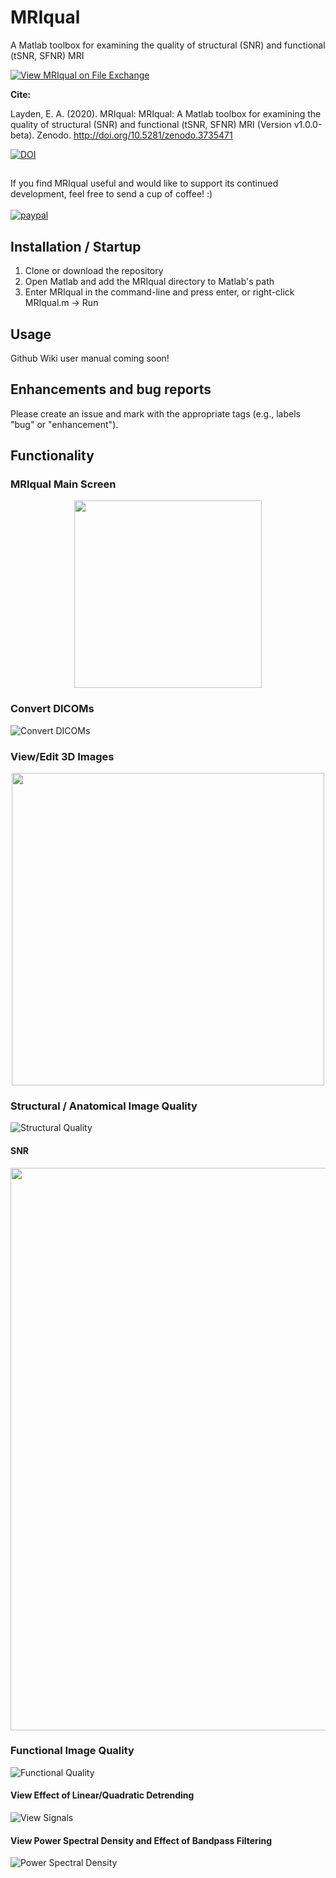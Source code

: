 # MRIqual
A Matlab toolbox for examining the quality of structural (SNR) and functional (tSNR, SFNR) MRI

[![View MRIqual on File Exchange](https://www.mathworks.com/matlabcentral/images/matlab-file-exchange.svg)](https://www.mathworks.com/matlabcentral/fileexchange/74807-mriqual)

<b>Cite:</b>

Layden, E. A. (2020). MRIqual: MRIqual: A Matlab toolbox for examining the quality of structural (SNR) and functional (tSNR, SFNR) MRI (Version v1.0.0-beta). Zenodo. http://doi.org/10.5281/zenodo.3735471

[![DOI](https://zenodo.org/badge/250957318.svg)](https://zenodo.org/badge/latestdoi/250957318)

##
If you find MRIqual useful and would like to support its continued development, feel free to send a cup of coffee! :) <br><br>
[![paypal](https://www.paypalobjects.com/en_US/i/btn/btn_donateCC_LG.gif)](https://paypal.me/ElliotLayden?locale.x=en_US)

## Installation / Startup
1. Clone or download the repository
2. Open Matlab and add the MRIqual directory to Matlab's path
3. Enter MRIqual in the command-line and press enter, or right-click MRIqual.m -> Run

## Usage
Github Wiki user manual coming soon!

## Enhancements and bug reports
Please create an issue and mark with the appropriate tags (e.g., labels "bug" or "enhancement").

## Functionality
### MRIqual Main Screen
<p align="middle"><img align="middle" src="https://github.com/elayden/MRIqual/blob/master/screens/0_MRIqual_main.jpg" width="300"/> </p>    

### Convert DICOMs
![Convert DICOMs](https://github.com/elayden/MRIqual/blob/master/screens/1_MRIqual_convert_dicoms.jpg)

### View/Edit 3D Images
<p align="middle"><img align="middle" src="https://github.com/elayden/MRIqual/blob/master/screens/2_MRIqual_view_edit.jpg" width="500"  />  </p>                                                                                                               

### Structural / Anatomical Image Quality
![Structural Quality](https://github.com/elayden/MRIqual/blob/master/screens/3_MRIqual_structural_quality.jpg)

#### SNR
<p align="middle"><img align="middle" src="https://github.com/elayden/MRIqual/blob/master/screens/3C_MRIqual_SNR_mosaic.png" width="900"  />  </p>       

### Functional Image Quality
![Functional Quality](https://github.com/elayden/MRIqual/blob/master/screens/4_MRIqual_functional_quality.jpg)

#### View Effect of Linear/Quadratic Detrending
![View Signals](https://github.com/elayden/MRIqual/blob/master/screens/5_MRIqual_detrending.jpg)

#### View Power Spectral Density and Effect of Bandpass Filtering 
![Power Spectral Density](https://github.com/elayden/MRIqual/blob/master/screens/6_MRIqual_power_spectral_density.jpg)
